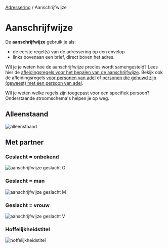 [Adressering](/personen/documentatie/informatieproducten/adressering) / Aanschrijfwijze

# Aanschrijfwijze

De **aanschrijfwijze** gebruik je als:
- de eerste regel(s) van de adressering op een envelop
- links bovenaan een brief, direct boven het adres.

Wil je je weten hoe de aanschrijfwijze precies wordt samengesteld? Lees hier de [afleidingsregels voor het bepalen van de aanschrijfwijze](/personen/features/aanschrijfwijze/niet-adellijk.feature). Bekijk ook de afleidingsregels [voor personen van adel](/personen/features/adressering/aanschrijfwijze/adellijk.feature) of [personen die gehuwd zijn (geweest) met een persoon van adel](/personen/features/adressering/aanschrijfwijze/hoffelijkheidstitel.feature).  

Wil je weten welke regels zijn toegepast voor een specifiek persoon? Onderstaande stroomschema's helpen je op weg.

## Alleenstaand
![alleenstaand](stroomschema-aanschrijfwijze-alleenstaand.png)
<br>

## Met partner

### Geslacht = onbekend
![aanschrijfwijze geslacht O](stroomschema-1.png)
<br>

### Geslacht = man
![aanschrijfwijze geslacht M](stroomschema-2.png)
<br>

### Geslacht = vrouw
![aanschrijfwijze geslacht V](stroomschema-aanschrijfwijze-V.png)
<br>

### Hoffelijkheidstitel
![hoffelijkheidstitel](stroomschema-5.png)
